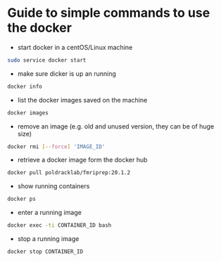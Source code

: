 # Guide to simple commands to use the docker

- start docker in a centOS/Linux machine

```bash
sudo service docker start
```

- make sure dicker is up an running

```bash
docker info
```

- list the docker images saved on the machine

```bash
docker images
```

- remove an image (e.g. old and unused version, they can be of huge size)

```bash
docker rmi [--force] 'IMAGE_ID' 
```

- retrieve a docker image form the docker hub

```bash
docker pull poldracklab/fmriprep:20.1.2
```

- show running containers

```bash
docker ps
```
- enter a running image

```bash
docker exec -ti CONTAINER_ID bash
```

- stop a running image

```bash
docker stop CONTAINER_ID
```
